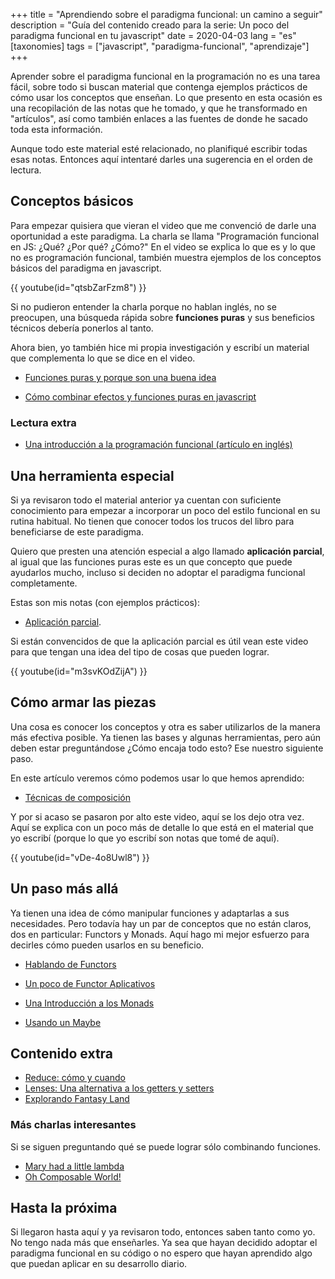 +++
title = "Aprendiendo sobre el paradigma funcional: un camino a seguir" 
description = "Guía del contenido creado para la serie: Un poco del paradigma funcional en tu javascript"
date = 2020-04-03
lang = "es"
[taxonomies]
tags = ["javascript", "paradigma-funcional", "aprendizaje"]
+++

Aprender sobre el paradigma funcional en la programación no es una tarea fácil, sobre todo si buscan material que contenga ejemplos prácticos de cómo usar los conceptos que enseñan. Lo que presento en esta ocasión es una recopilación de las notas que he tomado, y que he transformado en "artículos", así como también enlaces a las fuentes de donde he sacado toda esta información.

Aunque todo este material esté relacionado, no planifiqué escribir todas esas notas. Entonces aquí intentaré darles una sugerencia en el orden de lectura.

## Conceptos básicos

Para empezar quisiera que vieran el video que me convenció de darle una oportunidad a este paradigma. La charla se llama "Programación funcional en JS: ¿Qué? ¿Por qué? ¿Cómo?" En el video se explica lo que es y lo que no es programación funcional, también muestra ejemplos de los conceptos básicos del paradigma en javascript.

{{ youtube(id="qtsbZarFzm8") }}

Si no pudieron entender la charla porque no hablan inglés, no se preocupen, una búsqueda rápida sobre **funciones puras** y sus beneficios técnicos debería ponerlos al tanto.

Ahora bien, yo también hice mi propia investigación y escribí un material que complementa lo que se dice en el video.  

- [Funciones puras y porque son una buena idea](@/web-development/learn-fp/pure-functions.es.md)

- [Cómo combinar efectos y funciones puras en javascript](@/web-development/learn-fp/dealing-with-side-effects-and-pure-functions.es.md)

### Lectura extra

- [Una introducción a la programación funcional (artículo en inglés)](https://codewords.recurse.com/issues/one/an-introduction-to-functional-programming)

## Una herramienta especial

Si ya revisaron todo el material anterior ya cuentan con suficiente conocimiento para empezar a incorporar un poco del estilo funcional en su rutina habitual. No tienen que conocer todos los trucos del libro para beneficiarse de este paradigma.

Quiero que presten una atención especial a algo llamado **aplicación parcial**, al igual que las funciones puras este es un que concepto que puede ayudarlos mucho, incluso si deciden no adoptar el paradigma funcional completamente.

Estas son mis notas (con ejemplos prácticos): 
- [Aplicación parcial](@/web-development/learn-fp/partial-application.es.md).

Si están convencidos de que la aplicación parcial es útil vean este video para que tengan una idea del tipo de cosas que pueden lograr.

{{ youtube(id="m3svKOdZijA") }}

## Cómo armar las piezas

Una cosa es conocer los conceptos y otra es saber utilizarlos de la manera más efectiva posible. Ya tienen las bases y algunas herramientas, pero aún deben estar preguntándose ¿Cómo encaja todo esto? Ese nuestro siguiente paso. 

En este artículo veremos cómo podemos usar lo que hemos aprendido:

- [Técnicas de composición](@/web-development/learn-fp/composition-techniques.es.md)

Y por si acaso se pasaron por alto este video, aquí se los dejo otra vez. Aquí se explica con un poco más de detalle lo que está en el material que yo escribí (porque lo que yo escribí son notas que tomé de aquí).

{{ youtube(id="vDe-4o8Uwl8") }}

## Un paso más allá

Ya tienen una idea de cómo manipular funciones y adaptarlas a sus necesidades. Pero todavía hay un par de conceptos que no están claros, dos en particular: Functors y Monads. Aquí hago mi mejor esfuerzo para decirles cómo pueden usarlos en su beneficio. 

- [Hablando de Functors](@/web-development/learn-fp/the-power-of-map.es.md)

- [Un poco de Functor Aplicativos](@/web-development/learn-fp/applicative-functors.es.md)

- [Una Introducción a los Monads](@/web-development/learn-fp/an-introduction-to-monads-in-js.es.md)

- [Usando un Maybe](@/web-development/learn-fp/using-a-maybe.es.md)

## Contenido extra

- [Reduce: cómo y cuando](@/web-development/learn-fp/reduce-how-and-when.es.md)
- [Lenses: Una alternativa a los getters y setters](@/web-development/learn-fp/lenses-a-k-a-composable-getters-and-setters.es.md)
- [Explorando Fantasy Land](@/web-development/tagged-unions-and-fantasy-land.es.md)

### Más charlas interesantes

Si se siguen preguntando qué se puede lograr sólo combinando funciones.

- [Mary had a little lambda](https://www.youtube.com/watch?v=7BsfMMYvGaU)
- [Oh Composable World!](https://www.youtube.com/watch?v=SfWR3dKnFIo)

## Hasta la próxima

Si llegaron hasta aquí y ya revisaron todo, entonces saben tanto como yo. No tengo nada más que enseñarles. Ya sea que hayan decidido adoptar el paradigma funcional en su código o no espero que hayan aprendido algo que puedan aplicar en su desarrollo diario.
